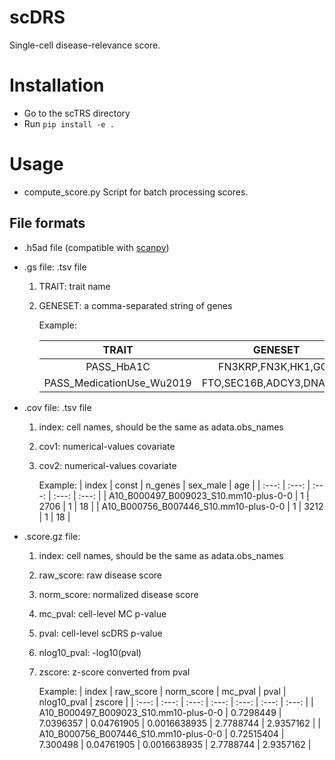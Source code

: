 # scDRS
Single-cell disease-relevance score.

# Installation
- Go to the scTRS directory
- Run `pip install -e .`

# Usage 
- compute_score.py
Script for batch processing scores. 

## File formats
- .h5ad file (compatible with [scanpy](https://scanpy.readthedocs.io/en/stable/index.html))

- .gs file: .tsv file

    1. TRAIT: trait name
    2. GENESET: a comma-separated string of genes 

        Example:
    
        | TRAIT | GENESET |
        | :---: | :---: |
        | PASS_HbA1C | FN3KRP,FN3K,HK1,GCK |
        | PASS_MedicationUse_Wu2019 | FTO,SEC16B,ADCY3,DNAJC27 |
            
- .cov file: .tsv file

    1. index: cell names, should be the same as adata.obs_names
    2. cov1: numerical-values covariate
    3. cov2: numerical-values covariate

        Example:
        | index | const | n_genes | sex_male | age |
        | :---: | :---: | :---: | :---: | :---: |
        | A10_B000497_B009023_S10.mm10-plus-0-0 | 1 | 2706 | 1 | 18 |
        | A10_B000756_B007446_S10.mm10-plus-0-0 | 1 | 3212 | 1 | 18 |
  
- .score.gz file:
 
    1. index: cell names, should be the same as adata.obs_names
    2. raw_score: raw disease score
    3. norm_score: normalized disease score
    3. mc_pval: cell-level MC p-value
    3. pval: cell-level scDRS p-value
    3. nlog10_pval: -log10(pval)
    3. zscore: z-score converted from pval

        Example:
        | index | raw_score | norm_score | mc_pval | pval | nlog10_pval | zscore | 
        | :---: | :---: | :---: | :---: | :---: | :---: | :---: |
        | A10_B000497_B009023_S10.mm10-plus-0-0 | 0.7298449 | 7.0396357 | 0.04761905 | 0.0016638935 | 2.7788744 | 2.9357162 |
        | A10_B000756_B007446_S10.mm10-plus-0-0 | 0.72515404 | 7.300498 | 0.04761905 | 0.0016638935 | 2.7788744 | 2.9357162 |
